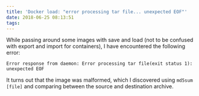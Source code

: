 ```yaml
---
title: 'Docker load: "error processing tar file... unexpected EOF"'
date: 2018-06-25 08:13:51
tags:
---
```


While passing around some images with save and load (not to be confused with export and import for containers), I have encountered the following error:

```
Error response from daemon: Error processing tar file(exit status 1): unexpected EOF
```

It turns out that the image was malformed, which I discovered using `md5sum [file]` and comparing between the source and destination archive.